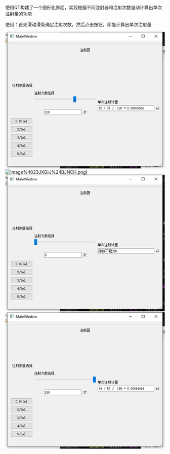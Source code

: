 使用QT构建了一个图形化界面，实现根据不同注射器和注射次数自动计算出单次注射量的功能

使用：首先滑动滑条确定注射次数，然后点击按钮，即能计算出单次注射量

![image](https://github.com/xiaomaccc1/-/blob/master/F%408N%7DF%40U%7D6ISEFRB%24BHOL6U.png)
![image](https://github.com/xiaomaccc1/-/blob/master/R7HP_XRD)%4023JXG)J%24BJNCH.png)
![image](https://github.com/xiaomaccc1/-/blob/master/WF_0%7D%7B5%24QER7J94N9R3%7B49K.png)
![image](https://github.com/xiaomaccc1/-/blob/master/YI%405%60%24I9W%60%5DS%5D%60_EJ00E2UF.png)
